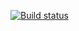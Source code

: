 [![Build status](https://ci.appveyor.com/api/projects/status/2yn0y94tdqarggyn?svg=true)](https://ci.appveyor.com/project/melamorymory/date-changing)
